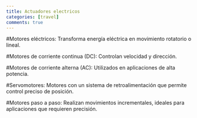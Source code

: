 ```yaml
---
title: Actuadores electricos
categories: [travel]
comments: true
---
```


#Motores eléctricos: Transforma energía eléctrica en movimiento rotatorio o lineal.

#Motores de corriente continua (DC): Controlan velocidad y dirección.

#Motores de corriente alterna (AC): Utilizados en aplicaciones de alta potencia.

#Servomotores: Motores con un sistema de retroalimentación que permite control preciso de posición.

#Motores paso a paso: Realizan movimientos incrementales, ideales para aplicaciones que requieren precisión.
